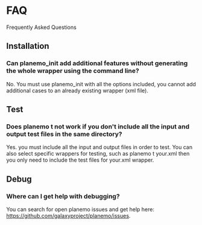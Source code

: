 # FAQ

Frequently Asked Questions

## Installation

### Can planemo_init add additional features without generating the whole wrapper using the command line?

No. You must use planemo_init with all the options included, you cannot add additional cases to an already existing wrapper (xml file).

## Test

### Does planemo t not work if you don't include all the input and output test files in the same directory?
Yes. you must include all the input and output files in order to test. You can also select specific wrappers for testing, such as planemo t your.xml then you only need to include the test files for your.xml wrapper.

## Debug

### Where can I get help with debugging?
You can search for open planemo issues and get help here: https://github.com/galaxyproject/planemo/issues.
